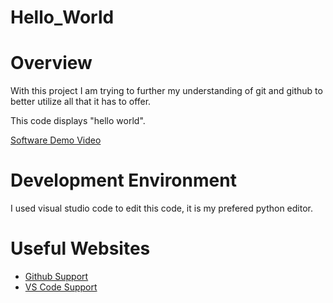 # Hello_World

# Overview


With this project I am trying to further my understanding of git and github to better utilize all that it has to offer.

This code displays "hello world". 


[Software Demo Video](http://youtube.link.goes.here)

# Development Environment

I used visual studio code to edit this code, it is my prefered python editor.

# Useful Websites

* [Github Support](https://support.github.com/)
* [VS Code Support](https://code.visualstudio.com/docs/supporting/FAQ)
